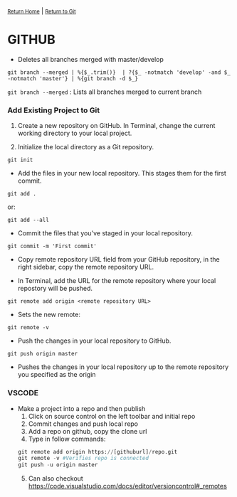 <small>[Return Home](../../README.md)</small> | <small>[Return to Git](index.md)</small>

# GITHUB

- Deletes all branches merged with master/develop

```shell
git branch --merged | %{$_.trim()}  | ?{$_ -notmatch 'develop' -and $_ -notmatch 'master'} | %{git branch -d $_}
```

`git branch --merged` : Lists all branches merged to current branch

### Add Existing Project to Git

1. Create a new repository on GitHub.
   In Terminal, change the current working directory to your local project.

2. Initialize the local directory as a Git repository.

`git init`

- Add the files in your new local repository. This stages them for the first commit.

`git add .`

or:

`git add --all`

- Commit the files that you've staged in your local repository.

`git commit -m 'First commit'`

- Copy remote repository URL field from your GitHub repository, in the right sidebar, copy the remote repository URL.

- In Terminal, add the URL for the remote repository where your local repostory will be pushed.

`git remote add origin <remote repository URL>`

- Sets the new remote:

`git remote -v`

- Push the changes in your local repository to GitHub.

`git push origin master`

- Pushes the changes in your local repository up to the remote repository you specified as the origin

### VSCODE

- Make a project into a repo and then publish
  1. Click on source control on the left toolbar and initial repo
  2. Commit changes and push local repo
  3. Add a repo on github, copy the clone url
  4. Type in follow commands:
  ```python
  git remote add origin https://[githuburl]/repo.git
  git remote -v #Verifies repo is connected
  git push -u origin master
  ```
  5. Can also checkout https://code.visualstudio.com/docs/editor/versioncontrol#_remotes
